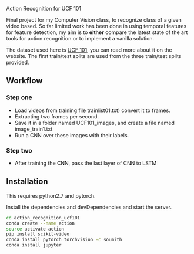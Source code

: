 Action Recognition for UCF 101

Final project for my Computer Vision class, to recognize class of a given video based. So far limited work has been done in using temporal features for feature detection, my aim is to **either** compare the latest state of the art tools for action recognition or to implement a vanilla solution. 

The dataset used here is [UCF 101](http://crcv.ucf.edu/data/UCF101.php), you can read more about it on the website. The first train/test splits are used from the three train/test splits provided.
## Workflow

### Step one

  - Load videos from training file trainlist01.txt) convert it to frames.
  - Extracting two frames per second.
  - Save it in a folder named UCF101_images, and create a file named image_train1.txt
  - Run a CNN over these images with their labels.
 
### Step two
  - After training the CNN, pass the last layer of CNN to LSTM
 



## Installation

This requires python2.7 and pytorch.

Install the dependencies and devDependencies and start the server.

```sh
cd action_recognition_ucf101
conda create --name action
source activate action
pip install scikit-video
conda install pytorch torchvision -c soumith
conda install jupyter
```
